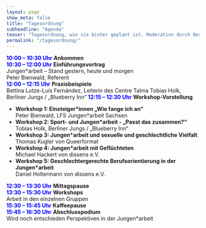 ```yaml
---
layout: page
show_meta: false
title: "Tagesordnung"
subheadline: "Agenda"
teaser: "Tagesordnung, wie sie bisher geplant ist. Moderation durch Bernard Könnecek und Michael Thoma"
permalink: "/tagesordnung/"
---
```


<span style="color:blue">**10:00 – 10:30 Uhr**</span> **Ankommen**  
<span style="color:blue">**10:30 – 12:00 Uhr**</span> **Einführungsvortrag**  
Jungen\*arbeit – Stand gestern, heute und morgen  
Peter Bienwald, Referent  
<span style="color:blue">**12:00 – 12:15 Uhr**</span> **Praxisbeispiele**  
Bettina Lutze-Luis Fernández, Leiterin des Centre Talma
Tobias Holk, Berliner Jungs / „Blueberry Inn“
<span style="color:blue">**12:15 – 12:30 Uhr**</span> **Workshop-Vorstellung**  
* **Workshop 1: Einsteiger\*innen „Wie fange ich an“**  
Peter Bienwald, LFS Jungen\*arbeit Sachsen
* **Workshop 2: Sport- und Jungen\*arbeit - „Passt das zusammen?“**  
Tobias Holk, Berliner Jungs / „Blueberry Inn“
* **Workshop 3: Jungen\*arbeit und sexuelle und geschlechtliche Vielfalt**  
Thomas Kugler von Queerformat
* **Workshop 4: Jungen\*arbeit mit Geflüchteten**  
Michael Hackert von dissens e.V.
* **Workshop 5: Geschlechtergerechte Berufsorientierung in der Jungen\*arbeit**  
Daniel Holtermann von dissens e.V.

<span style="color:blue">**12:30 – 13:30 Uhr**</span> **Mittagspause**  
<span style="color:blue">**13:30 – 15:30 Uhr**</span> **Workshops**  
Arbeit in den einzelnen Gruppen  
<span style="color:blue">**15:30 – 15:45 Uhr**</span> **Kaffeepause**  
<span style="color:blue">**15:45 – 16:30 Uhr**</span> **Abschlusspodium**  
Wird noch entschieden Perspektiven in der Jungen\*arbeit
